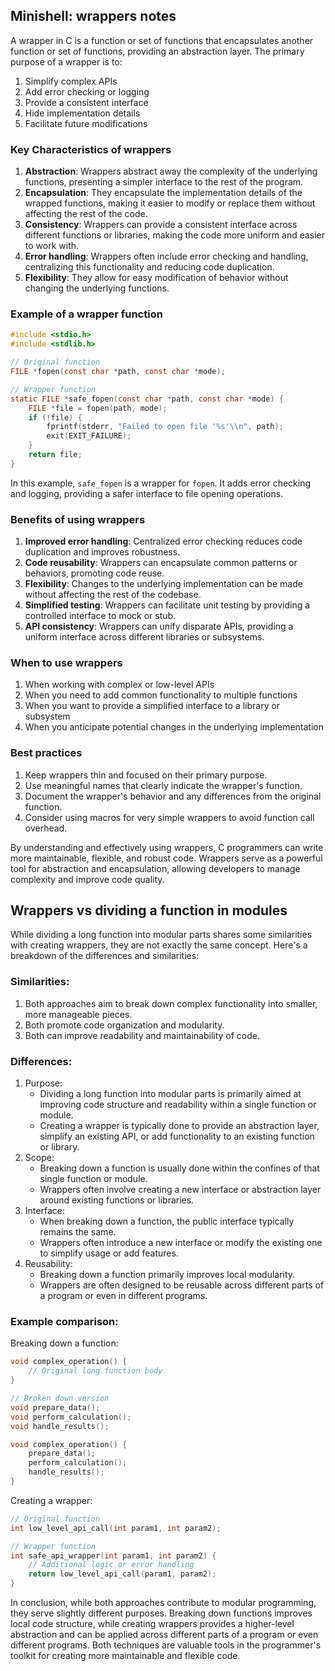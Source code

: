 ## Minishell: wrappers notes

A wrapper in C is a function or set of functions that encapsulates another function or set of functions, providing an abstraction layer. The primary purpose of a wrapper is to:

1. Simplify complex APIs
2. Add error checking or logging
3. Provide a consistent interface
4. Hide implementation details
5. Facilitate future modifications

### Key Characteristics of wrappers

1. **Abstraction**: Wrappers abstract away the complexity of the underlying functions, presenting a simpler interface to the rest of the program.
2. **Encapsulation**: They encapsulate the implementation details of the wrapped functions, making it easier to modify or replace them without affecting the rest of the code.
3. **Consistency**: Wrappers can provide a consistent interface across different functions or libraries, making the code more uniform and easier to work with.
4. **Error handling**: Wrappers often include error checking and handling, centralizing this functionality and reducing code duplication.
5. **Flexibility**: They allow for easy modification of behavior without changing the underlying functions.

### Example of a wrapper function

```c
#include <stdio.h>
#include <stdlib.h>

// Original function
FILE *fopen(const char *path, const char *mode);

// Wrapper function
static FILE *safe_fopen(const char *path, const char *mode) {
    FILE *file = fopen(path, mode);
    if (!file) {
        fprintf(stderr, "Failed to open file '%s'\\n", path);
        exit(EXIT_FAILURE);
    }
    return file;
}
```

In this example, `safe_fopen` is a wrapper for `fopen`. It adds error checking and logging, providing a safer interface to file opening operations.

### Benefits of using wrappers

1. **Improved error handling**: Centralized error checking reduces code duplication and improves robustness.
2. **Code reusability**: Wrappers can encapsulate common patterns or behaviors, promoting code reuse.
3. **Flexibility**: Changes to the underlying implementation can be made without affecting the rest of the codebase.
4. **Simplified testing**: Wrappers can facilitate unit testing by providing a controlled interface to mock or stub.
5. **API consistency**: Wrappers can unify disparate APIs, providing a uniform interface across different libraries or subsystems.

### When to use wrappers

1. When working with complex or low-level APIs
2. When you need to add common functionality to multiple functions
3. When you want to provide a simplified interface to a library or subsystem
4. When you anticipate potential changes in the underlying implementation

### Best practices

1. Keep wrappers thin and focused on their primary purpose.
2. Use meaningful names that clearly indicate the wrapper's function.
3. Document the wrapper's behavior and any differences from the original function.
4. Consider using macros for very simple wrappers to avoid function call overhead.

By understanding and effectively using wrappers, C programmers can write more maintainable, flexible, and robust code. Wrappers serve as a powerful tool for abstraction and encapsulation, allowing developers to manage complexity and improve code quality.

## Wrappers vs dividing a function in modules

While dividing a long function into modular parts shares some similarities with creating wrappers, they are not exactly the same concept. Here's a breakdown of the differences and similarities:

### Similarities:

1. Both approaches aim to break down complex functionality into smaller, more manageable pieces.
2. Both promote code organization and modularity.
3. Both can improve readability and maintainability of code.

### Differences:

1. Purpose:
    - Dividing a long function into modular parts is primarily aimed at improving code structure and readability within a single function or module.
    - Creating a wrapper is typically done to provide an abstraction layer, simplify an existing API, or add functionality to an existing function or library.
2. Scope:
    - Breaking down a function is usually done within the confines of that single function or module.
    - Wrappers often involve creating a new interface or abstraction layer around existing functions or libraries.
3. Interface:
    - When breaking down a function, the public interface typically remains the same.
    - Wrappers often introduce a new interface or modify the existing one to simplify usage or add features.
4. Reusability:
    - Breaking down a function primarily improves local modularity.
    - Wrappers are often designed to be reusable across different parts of a program or even in different programs.

### Example comparison:

Breaking down a function:

```c
void complex_operation() {
    // Original long function body
}

// Broken down version
void prepare_data();
void perform_calculation();
void handle_results();

void complex_operation() {
    prepare_data();
    perform_calculation();
    handle_results();
}
```

Creating a wrapper:

```c
// Original function
int low_level_api_call(int param1, int param2);

// Wrapper function
int safe_api_wrapper(int param1, int param2) {
    // Additional logic or error handling
    return low_level_api_call(param1, param2);
}
```

In conclusion, while both approaches contribute to modular programming, they serve slightly different purposes. Breaking down functions improves local code structure, while creating wrappers provides a higher-level abstraction and can be applied across different parts of a program or even different programs. Both techniques are valuable tools in the programmer's toolkit for creating more maintainable and flexible code.